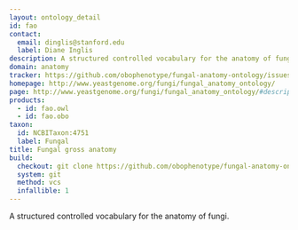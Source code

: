```yaml
---
layout: ontology_detail
id: fao
contact:
  email: dinglis@stanford.edu
  label: Diane Inglis
description: A structured controlled vocabulary for the anatomy of fungi.
domain: anatomy
tracker: https://github.com/obophenotype/fungal-anatomy-ontology/issues
homepage: http://www.yeastgenome.org/fungi/fungal_anatomy_ontology/
page: http://www.yeastgenome.org/fungi/fungal_anatomy_ontology/#description
products:
  - id: fao.owl
  - id: fao.obo
taxon:
  id: NCBITaxon:4751
  label: Fungal
title: Fungal gross anatomy
build:
  checkout: git clone https://github.com/obophenotype/fungal-anatomy-ontology.git
  system: git
  method: vcs
  infallible: 1
---
```


A structured controlled vocabulary for the anatomy of fungi.
